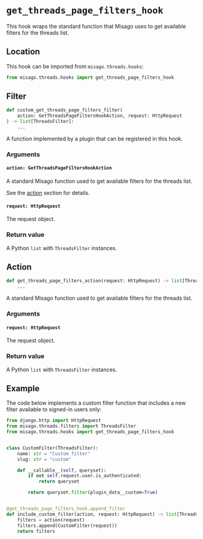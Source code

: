 # `get_threads_page_filters_hook`

This hook wraps the standard function that Misago uses to get available filters for the threads list.


## Location

This hook can be imported from `misago.threads.hooks`:

```python
from misago.threads.hooks import get_threads_page_filters_hook
```


## Filter

```python
def custom_get_threads_page_filters_filter(
    action: GetThreadsPageFiltersHookAction, request: HttpRequest
) -> list[ThreadsFilter]:
    ...
```

A function implemented by a plugin that can be registered in this hook.


### Arguments

#### `action: GetThreadsPageFiltersHookAction`

A standard Misago function used to get available filters for the threads list.

See the [action](#action) section for details.


#### `request: HttpRequest`

The request object.


### Return value

A Python `list` with `ThreadsFilter` instances.


## Action

```python
def get_threads_page_filters_action(request: HttpRequest) -> list[ThreadsFilter]:
    ...
```

A standard Misago function used to get available filters for the threads list.


### Arguments

#### `request: HttpRequest`

The request object.


### Return value

A Python `list` with `ThreadsFilter` instances.


## Example

The code below implements a custom filter function that includes a new filter available to signed-in users only:

```python
from django.http import HttpRequest
from misago.threads.filters import ThreadsFilter
from misago.threads.hooks import get_threads_page_filters_hook


class CustomFilter(ThreadsFilter):
    name: str = "Custom filter"
    slug: str = "custom"

    def __callable__(self, queryset):
        if not self.request.user.is_authenticated:
            return queryset

        return queryset.filter(plugin_data__custom=True)


@get_threads_page_filters_hook.append_filter
def include_custom_filter(action, request: HttpRequest) -> list[ThreadsFilter]:
    filters = action(request)
    filters.append(CustomFilter(request))
    return filters
```
